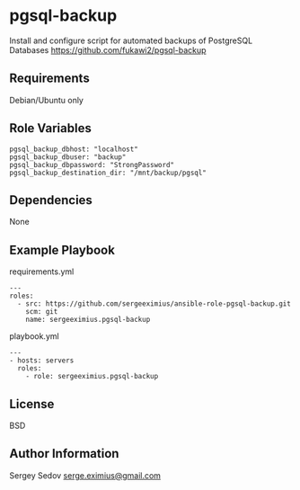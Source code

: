 pgsql-backup
=========

Install and configure script for automated backups of PostgreSQL Databases https://github.com/fukawi2/pgsql-backup

Requirements
------------

Debian/Ubuntu only

Role Variables
--------------
```
pgsql_backup_dbhost: "localhost"
pgsql_backup_dbuser: "backup"
pgsql_backup_dbpassword: "StrongPassword"
pgsql_backup_destination_dir: "/mnt/backup/pgsql"
```

Dependencies
------------

None

Example Playbook
----------------

requirements.yml
```
---
roles:
  - src: https://github.com/sergeeximius/ansible-role-pgsql-backup.git
    scm: git
    name: sergeeximius.pgsql-backup
```

playbook.yml
```
---
- hosts: servers
  roles:
    - role: sergeeximius.pgsql-backup
```
License
-------

BSD

Author Information
------------------

Sergey Sedov serge.eximius@gmail.com
